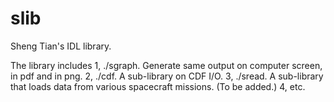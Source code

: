 # slib
Sheng Tian's IDL library.

The library includes
1, ./sgraph. Generate same output on computer screen, in pdf and in png.
2, ./cdf. A sub-library on CDF I/O.
3, ./sread. A sub-library that loads data from various spacecraft missions. (To be added.)
4, etc.

